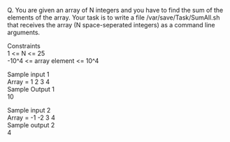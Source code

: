 Q. You are given an array of N integers and you have to find the sum of the elements of the array. 
Your task is to write a file /var/save/Task/SumAll.sh that receives the array (N space-seperated integers) as a command
line arguments.

Constraints <br />
1 <= N <= 25 <br />
-10^4 <= array element <= 10^4 <br />

Sample input 1 <br />
Array = 1 2 3 4 <br />
Sample Output 1 <br />
10 <br />

Sample input 2 <br />
Array = -1 -2 3 4 <br />
Sample output 2 <br />
4 <br />
